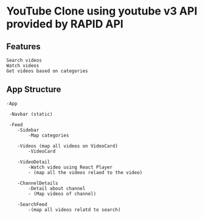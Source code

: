 # YouTube Clone using  youtube v3 API provided by RAPID API

## Features
    Search videos
    Watch videos
    Get videos based on categories

## App Structure
    -App

     -Navbar (static)
    
     -Feed
        -Sidebar
            -Map categories
            
        -Videos (map all videos on VideoCard)
            -VideoCard

        -VideoDetail
            -Watch video using React Player
            - (map all the videos relaed to the video)

        -ChannelDetails
            -Detail about channel
            - (Map videos of channel)
        
        -SearchFeed
            -(map all videos relatd to search)
    
